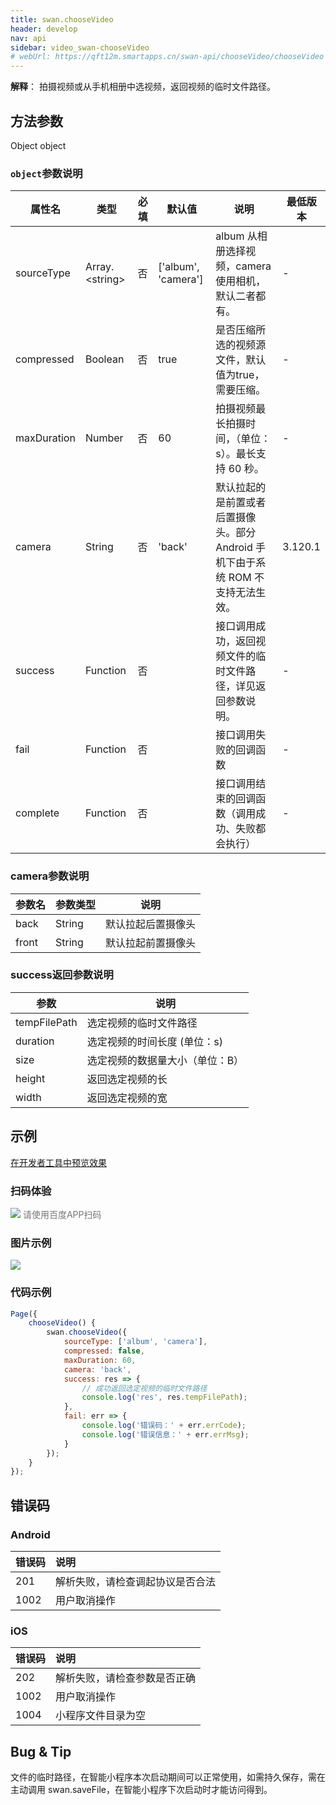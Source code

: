 ```yaml
---
title: swan.chooseVideo
header: develop
nav: api
sidebar: video_swan-chooseVideo
# webUrl: https://qft12m.smartapps.cn/swan-api/chooseVideo/chooseVideo
---
```




**解释**： 拍摄视频或从手机相册中选视频，返回视频的临时文件路径。

 
## 方法参数
Object object
### `object`参数说明  

|属性名 |类型  |必填 | 默认值 |说明|最低版本|
|---- | ---- | ---- | ----|----|----|
|sourceType | Array.&lt;string&gt; |否 | ['album', 'camera']|  album 从相册选择视频，camera 使用相机，默认二者都有。|-|
|compressed  | Boolean | 否  | true| 是否压缩所选的视频源文件，默认值为true，需要压缩。|-|
|maxDuration  | Number | 否  | 60| 拍摄视频最长拍摄时间，（单位：s）。最长支持 60 秒。|-|
|camera  | String | 否  | 'back'| 默认拉起的是前置或者后置摄像头。部分 Android 手机下由于系统 ROM 不支持无法生效。|3.120.1|
|success |Function  |  否 | | 接口调用成功，返回视频文件的临时文件路径，详见返回参数说明。|-|
|fail  |  Function |   否 || 接口调用失败的回调函数|-|
|complete   | Function  |  否 | |  接口调用结束的回调函数（调用成功、失败都会执行）|-|

### camera参数说明 

|参数名|参数类型|说明|
|---|---|---|
|back|String|默认拉起后置摄像头|
|front|String|默认拉起前置摄像头|

### success返回参数说明 


|参数  |  说明 |
|---- | ---- |
|tempFilePath | 选定视频的临时文件路径 |
|duration | 选定视频的时间长度 (单位：s)|
|size | 选定视频的数据量大小（单位：B）|
|height | 返回选定视频的长 |
|width | 返回选定视频的宽 |


## 示例

<a href="swanide://fragment/c82decd60ec2154b7458ded836c3d2c91573651529736" title="在开发者工具中预览效果" target="_self">在开发者工具中预览效果</a>

### 扫码体验

<div class='scan-code-container'>
    <img src="https://b.bdstatic.com/miniapp/assets/images/doc_demo/chooseVideo.png" class="demo-qrcode-image" />
    <font color=#777 12px>请使用百度APP扫码</font>
</div>

### 图片示例 
 
 
<div class="m-doc-custom-examples">
    <div class="m-doc-custom-examples-correct">
        <img src="https://b.bdstatic.com/miniapp/images/chooseVideo1.gif">
    </div>
    <div class="m-doc-custom-examples-correct">
        <img src=" ">
    </div>
    <div class="m-doc-custom-examples-correct">
        <img src=" ">
    </div>     
</div> 

### 代码示例 



```js
Page({
    chooseVideo() {
        swan.chooseVideo({
            sourceType: ['album', 'camera'],
            compressed: false,
            maxDuration: 60,
            camera: 'back',
            success: res => {
                // 成功返回选定视频的临时文件路径
                console.log('res', res.tempFilePath);
            },
            fail: err => {
                console.log('错误码：' + err.errCode);
                console.log('错误信息：' + err.errMsg);
            }
        });
    }
});
```


## 错误码

### Android

|错误码|说明|
|:--|:--|
|201|解析失败，请检查调起协议是否合法|
|1002|用户取消操作|

### iOS

|错误码|说明|
|:--|:--|
|202|解析失败，请检查参数是否正确       |
|1002|用户取消操作|
|1004|小程序文件目录为空|

## Bug & Tip 

文件的临时路径，在智能小程序本次启动期间可以正常使用，如需持久保存，需在主动调用 swan.saveFile，在智能小程序下次启动时才能访问得到。
